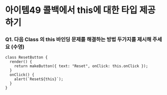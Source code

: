 # 아이템49 콜백에서 this에 대한 타입 제공하기

### Q1. 다음 Class 의 this 바인딩 문제를 해결하는 방법 두가지를 제시해 주세요 (수영)
```
class ResetButton {
  render() {
    return makeButton({ text: "Reset", onClick: this.onClick });
  }
  onClick() {
    alert(`Reset${this}`);
  }
}
```
